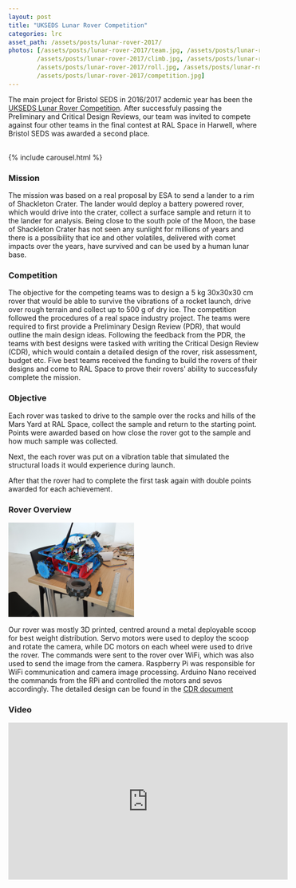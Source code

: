 ```yaml
---
layout: post
title: "UKSEDS Lunar Rover Competition"
categories: lrc
asset_path: /assets/posts/lunar-rover-2017/
photos: [/assets/posts/lunar-rover-2017/team.jpg, /assets/posts/lunar-rover-2017/prep.jpg, /assets/posts/lunar-rover-2017/action.jpg,
		/assets/posts/lunar-rover-2017/climb.jpg, /assets/posts/lunar-rover-2017/mars_yard.jpg, /assets/posts/lunar-rover-2017/sample.jpg,
		/assets/posts/lunar-rover-2017/roll.jpg, /assets/posts/lunar-rover-2017/houston.jpg, /assets/posts/lunar-rover-2017/vibration.jpg,
		/assets/posts/lunar-rover-2017/competition.jpg]
---
```


The main project for Bristol SEDS in 2016/2017 acdemic year has been the [UKSEDS Lunar Rover Competition](http://robotics.ukseds.org/).
After successfuly passing the Preliminary and Critical Design Reviews, our team was invited to compete against four other teams in the final contest at RAL Space in Harwell, where Bristol SEDS was awarded a second place.

<!--more-->

<br/>
{% include carousel.html %}
<br/>

### Mission

The mission was based on a real proposal by ESA to send a lander to a rim of Shackleton Crater.
The lander would deploy a battery powered rover, which would drive into the crater, collect a surface sample and return it to the lander for analysis.
Being close to the south pole of the Moon, the base of Shackleton Crater has not seen any sunlight for millions of years
and there is a possibility that ice and other volatiles, delivered with comet impacts over the years, have survived and can be used by a human lunar base.

### Competition

The objective for the competing teams was to design a 5 kg 30x30x30 cm rover that would be able to survive the vibrations of a rocket launch, drive over rough terrain and collect up to 500 g of dry ice.
The competition followed the procedures of a real space industry project. The teams were required to first provide a Preliminary Design Review (PDR), that would outline the main design ideas.
Following the feedback from the PDR, the teams with best designs were tasked with writing the Critical Design Review (CDR), which would contain a detailed design of the rover, risk assessment, budget etc.
Five best teams received the funding to build the rovers of their designs and come to RAL Space to prove their rovers' ability to successfuly complete the mission.

### Objective

Each rover was tasked to drive to the sample over the rocks and hills of the Mars Yard at RAL Space, collect the sample and return to the starting point.
Points were awarded based on how close the rover got to the sample and how much sample was collected.

Next, the each rover was put on a vibration table that simulated the structural loads it would experience during launch.

After that the rover had to complete the first task again with double points awarded for each achievement.

### Rover Overview

<img src="/assets/posts/lunar-rover-2017/rover1.jpg" class="center-block" width="50%">

Our rover was mostly 3D printed, centred around a metal deployable scoop for best weight distribution.
Servo motors were used to deploy the scoop and rotate the camera, while DC motors on each wheel were used to drive the rover.
The commands were sent to the rover over WiFi, which was also used to send the image from the camera.
Raspberry Pi was responsible for WiFi communication and camera image processing. Arduino Nano received the commands from the RPi and controlled the motors and sevos accordingly.
The detailed design can be found in the [CDR document](https://drive.google.com/file/d/0B29poFh9h4GwX2J0TGxXTE1kVWc/view?usp=sharing)

### Video

<iframe width="560" height="315" src="https://www.youtube.com/embed/ouL-cg1U0MI" frameborder="0" allowfullscreen></iframe>